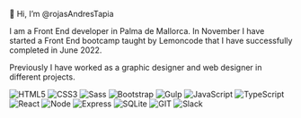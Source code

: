 👋 Hi, I’m @rojasAndresTapia

I am a Front End developer in Palma de Mallorca. In November I have started a Front End bootcamp taught by Lemoncode that I have successfully completed in June 2022.

Previously I have worked as a graphic designer and web designer in different projects.

<!---
rojasAndresTapia/rojasAndresTapia is a ✨ special ✨ repository because its `README.md` (this file) appears on your GitHub profile.
You can click the Preview link to take a look at your changes.
--->


![HTML5](https://img.shields.io/badge/-HTML5-%23E34F26?logo=html5&logoColor=white)
![CSS3](https://img.shields.io/badge/-CSS3-%231572B6?logo=css3&logoColor=white)
![Sass](https://img.shields.io/badge/-Sass-%23CC6699?logo=sass&logoColor=white)
![Bootstrap](https://img.shields.io/badge/-Bootstrap-%237952B3?logo=bootstrap&logoColor=white)
![Gulp](https://img.shields.io/badge/-Gulp-%23CF4647?logo=Gulp&logoColor=white)
![JavaScript](https://img.shields.io/badge/-JavaScript-%23F7DF1E?logo=javascript&logoColor=white)
![TypeScript](https://img.shields.io/badge/-TypeScript-%231572B5?logo=typescript&logoColor=white)
![React](https://img.shields.io/badge/-React-%2361DAFB?logo=react&logoColor=white)
![Node](https://img.shields.io/badge/-Node.js-%23339933?logo=Node.js&logoColor=white)
![Express](https://img.shields.io/badge/-Express-%23000000?logo=Express&logoColor=white)
![SQLite](https://img.shields.io/badge/-SQLite-%23003B57?logo=SQLite&logoColor=white)
![GIT](https://img.shields.io/badge/-Git-%23F05032?logo=git&logoColor=white)
![Slack](https://img.shields.io/badge/-Slack-%234A154B?logo=Slack&logoColor=white)
